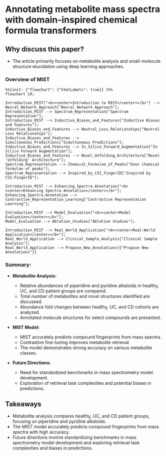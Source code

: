 # Annotating metabolite mass spectra with domain-inspired chemical formula transformers

## Why discuss this paper?
- The article primarily focuses on metabolite analysis and small-molecule structure elucidation using deep learning approaches.
### Overview of MIST

```mermaid
%%{init: {"flowchart": {"htmlLabels": true}} }%%
flowchart LR;

Introduction_MIST["<b><center>Introduction to MIST</center></b>"] --> Neural_Network_Approach["Neural Network Approach"];
Introduction_MIST --> Spectrum_Representation["Spectrum Representation"];
Introduction_MIST --> Inductive_Biases_and_Features["Inductive Biases and Features"];
Inductive_Biases_and_Features --> Neutral_Loss_Relationships["Neutral Loss Relationships"];
Inductive_Biases_and_Features --> Simultaneous_Predictions["Simultaneous Predictions"];
Inductive_Biases_and_Features --> In_Silico_Forward_Augmentation["In Silico Forward Augmentation"];
Inductive_Biases_and_Features --> Novel_Unfolding_Architecture["Novel 'Unfolding' Architecture"];
Spectrum_Representation --> Chemical_Formulae_of_Peaks["Uses chemical formulae of peaks"];
Spectrum_Representation --> Inspired_by_CSI_FingerID["Inspired by CSI:FingerID"];

Introduction_MIST --> Enhancing_Spectra_Annotation["<b><center>Enhancing Spectra Annotation</center></b>"];
Enhancing_Spectra_Annotation --> Contrastive_Representation_Learning["Contrastive Representation Learning"];

Introduction_MIST --> Model_Evaluation["<b><center>Model Evaluation</center></b>"];
Model_Evaluation --> Ablation_Studies["Ablation Studies"];

Introduction_MIST --> Real_World_Application["<b><center>Real-World Application</center></b>"];
Real_World_Application --> Clinical_Sample_Analysis["Clinical Sample Analysis"];
Real_World_Application --> Propose_New_Annotations{{"Propose New Annotations"}}

```

### Summary:

- **Metabolite Analysis:**
  - Relative abundances of piperidine and pyridine alkaloids in healthy, UC, and CD patient groups are compared.
  - Total number of metabolites and novel structures identified are discussed.
  - Abundance fold changes between healthy, UC, and CD cohorts are analyzed.
  - Annotated molecule structures for select compounds are presented.

- **MIST Model:**
  - MIST accurately predicts compound fingerprints from mass spectra.
  - Contrastive fine-tuning improves metabolite retrieval.
  - The model demonstrates strong accuracy on various metabolite classes.

- **Future Directions:**
  - Need for standardized benchmarks in mass spectrometry model development.
  - Exploration of retrieval task complexities and potential biases in predictions.


## Takeaways
- Metabolite analysis compares healthy, UC, and CD patient groups, focusing on piperidine and pyridine alkaloids.
- The MIST model accurately predicts compound fingerprints from mass spectra with high accuracy.
- Future directions involve standardizing benchmarks in mass spectrometry model development and exploring retrieval task complexities and biases in predictions.